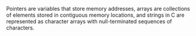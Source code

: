 Pointers are variables that store memory addresses, arrays are collections of elements
stored in contiguous memory locations, and
strings in C are represented as character arrays with null-terminated sequences of characters. 
